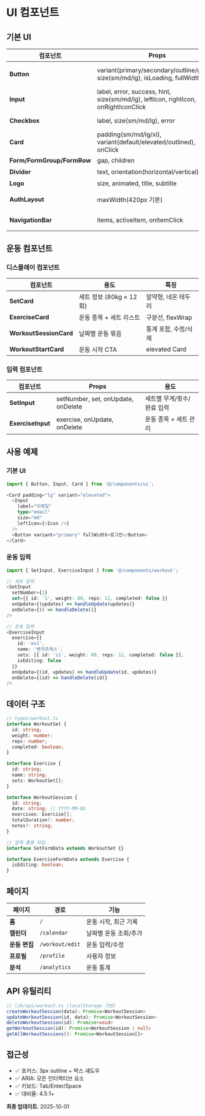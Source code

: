 # UI 컴포넌트

## 기본 UI

| 컴포넌트 | Props | 설명 |
|---------|-------|------|
| **Button** | variant(primary/secondary/outline/ghost), size(sm/md/lg), isLoading, fullWidth | ARIA: aria-busy, aria-disabled |
| **Input** | label, error, success, hint, size(sm/md/lg), leftIcon, rightIcon, onRightIconClick | ARIA: aria-invalid, aria-describedby |
| **Checkbox** | label, size(sm/md/lg), error | ARIA: aria-invalid |
| **Card** | padding(sm/md/lg/xl), variant(default/elevated/outlined), onClick | 클릭 시 role="button" |
| **Form/FormGroup/FormRow** | gap, children | 레이아웃 관리 |
| **Divider** | text, orientation(horizontal/vertical) | 구분선 |
| **Logo** | size, animated, title, subtitle | 브랜드 |
| **AuthLayout** | maxWidth(420px 기본) | 인증 페이지 레이아웃 |
| **NavigationBar** | items, activeItem, onItemClick | 하단 고정, SVG 아이콘 |

## 운동 컴포넌트

### 디스플레이 컴포넌트
| 컴포넌트 | 용도 | 특징 |
|---------|------|------|
| **SetCard** | 세트 정보 (80kg × 12회) | 알약형, 네온 테두리 |
| **ExerciseCard** | 운동 종목 + 세트 리스트 | 구분선, flexWrap |
| **WorkoutSessionCard** | 날짜별 운동 묶음 | 통계 포함, 수정/삭제 |
| **WorkoutStartCard** | 운동 시작 CTA | elevated Card |

### 입력 컴포넌트
| 컴포넌트 | Props | 용도 |
|---------|-------|------|
| **SetInput** | setNumber, set, onUpdate, onDelete | 세트별 무게/횟수/완료 입력 |
| **ExerciseInput** | exercise, onUpdate, onDelete | 운동 종목 + 세트 관리 |

## 사용 예제

### 기본 UI
```typescript
import { Button, Input, Card } from '@/components/ui';

<Card padding="lg" variant="elevated">
  <Input
    label="이메일"
    type="email"
    size="md"
    leftIcon={<Icon />}
  />
  <Button variant="primary" fullWidth>로그인</Button>
</Card>
```

### 운동 입력
```typescript
import { SetInput, ExerciseInput } from '@/components/workout';

// 세트 입력
<SetInput
  setNumber={1}
  set={{ id: '1', weight: 80, reps: 12, completed: false }}
  onUpdate={(updates) => handleUpdate(updates)}
  onDelete={() => handleDelete()}
/>

// 운동 입력
<ExerciseInput
  exercise={{
    id: 'ex1',
    name: '벤치프레스',
    sets: [{ id: 's1', weight: 80, reps: 12, completed: false }],
    isEditing: false
  }}
  onUpdate={(id, updates) => handleUpdate(id, updates)}
  onDelete={(id) => handleDelete(id)}
/>
```

## 데이터 구조

```typescript
// types/workout.ts
interface WorkoutSet {
  id: string;
  weight: number;
  reps: number;
  completed: boolean;
}

interface Exercise {
  id: string;
  name: string;
  sets: WorkoutSet[];
}

interface WorkoutSession {
  id: string;
  date: string; // YYYY-MM-DD
  exercises: Exercise[];
  totalDuration?: number;
  notes?: string;
}

// 입력 폼용 타입
interface SetFormData extends WorkoutSet {}

interface ExerciseFormData extends Exercise {
  isEditing: boolean;
}
```

## 페이지

| 페이지 | 경로 | 기능 |
|-------|------|------|
| **홈** | `/` | 운동 시작, 최근 기록 |
| **캘린더** | `/calendar` | 날짜별 운동 조회/추가 |
| **운동 편집** | `/workout/edit` | 운동 입력/수정 |
| **프로필** | `/profile` | 사용자 정보 |
| **분석** | `/analytics` | 운동 통계 |

## API 유틸리티

```typescript
// lib/api/workout.ts (localStorage 기반)
createWorkoutSession(data): Promise<WorkoutSession>
updateWorkoutSession(id, data): Promise<WorkoutSession>
deleteWorkoutSession(id): Promise<void>
getWorkoutSession(id): Promise<WorkoutSession | null>
getAllWorkoutSessions(): Promise<WorkoutSession[]>
```

## 접근성

- ✅ 포커스: 3px outline + 박스 섀도우
- ✅ ARIA: 모든 인터랙티브 요소
- ✅ 키보드: Tab/Enter/Space
- ✅ 대비율: 4.5:1+

**최종 업데이트**: 2025-10-01